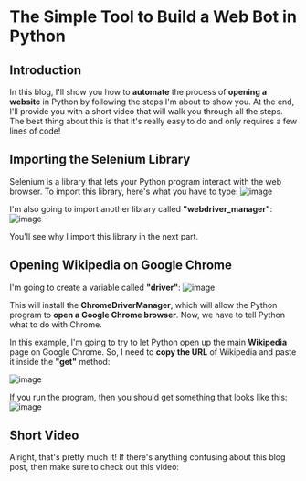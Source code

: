 # The Simple Tool to Build a Web Bot in Python
## Introduction
In this blog, I'll show you how to **automate** the process of **opening a website** in Python by following the steps I'm about to show you. At the end, I'll provide you with a short video that will walk you through all the steps. The best thing about this is that it's really easy to do and only requires a few lines of code!

## Importing the Selenium Library
Selenium is a library that lets your Python program interact with the web browser. To import this library, here's what you have to type:
![image](https://github.com/dylans0ng/dylans0ng.github.io/assets/112503726/92368207-bbaa-4603-86e9-263c37813299)

I'm also going to import another library called **"webdriver_manager"**:
![image](https://github.com/dylans0ng/dylans0ng.github.io/assets/112503726/c285aacf-d46d-4293-b9df-b67ab56c8dda)

You'll see why I import this library in the next part.

## Opening Wikipedia on Google Chrome
I'm going to create a variable called **"driver"**:
![image](https://github.com/dylans0ng/dylans0ng.github.io/assets/112503726/59b2c539-959f-44e7-874e-4933da725eab)

This will install the **ChromeDriverManager**, which will allow the Python program to **open a Google Chrome browser**. Now, we have to tell Python what to do with Chrome.

In this example, I'm going to try to let Python open up the main **Wikipedia** page on Google Chrome. So, I need to **copy the URL** of Wikipedia and paste it inside the **"get"** method:

![image](https://github.com/dylans0ng/dylans0ng.github.io/assets/112503726/371f7e41-ef73-4318-9edd-629685a42866)

If you run the program, then you should get something that looks like this:
![image](https://github.com/dylans0ng/dylans0ng.github.io/assets/112503726/0a237a95-5a14-4165-9ebc-7789b10cbdce)

## Short Video
Alright, that's pretty much it! If there's anything confusing about this blog post, then make sure to check out this video: 



